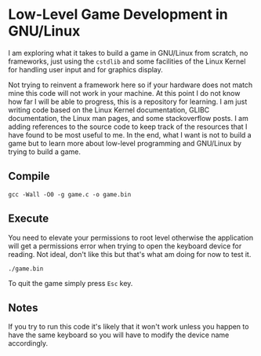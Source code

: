 # Low-Level Game Development in GNU/Linux
I am exploring what it takes to build a game in GNU/Linux from scratch, no frameworks,
just using the `cstdlib` and some facilities of the Linux Kernel for handling user input
and for graphics display.

Not trying to reinvent a framework here so if your hardware does not match mine this code
will not work in your machine. At this point I do not know how far I will be able to
progress, this is a repository for learning. I am just writing code based on the Linux
Kernel documentation, GLIBC documentation, the Linux man pages, and some stackoverflow
posts. I am adding references to the source code to keep track of the resources that
I have found to be most useful to me. In the end, what I want is not to build a game
but to learn more about low-level programming and GNU/Linux by trying to build a game.

## Compile

```
gcc -Wall -O0 -g game.c -o game.bin
```

## Execute

You need to elevate your permissions to root level otherwise the application will get
a permissions error when trying to open the keyboard device for reading. Not ideal,
don't like this but that's what am doing for now to test it.

```
./game.bin
```

To quit the game simply press `Esc` key.

## Notes

If you try to run this code it's likely that it won't work unless you happen to have
the same keyboard so you will have to modify the device name accordingly.

